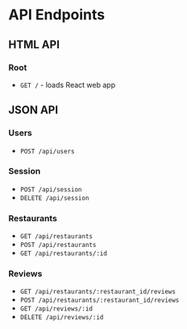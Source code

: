# API Endpoints

## HTML API

### Root

- `GET /` - loads React web app

## JSON API

### Users

- `POST /api/users`

### Session

- `POST /api/session`
- `DELETE /api/session`

### Restaurants

- `GET /api/restaurants`
- `POST /api/restaurants`
- `GET /api/restaurants/:id`

### Reviews

 - `GET /api/restaurants/:restaurant_id/reviews`
 - `POST /api/restaurants/:restaurant_id/reviews`
 - `GET /api/reviews/:id`
 - `DELETE /api/reviews/:id`
